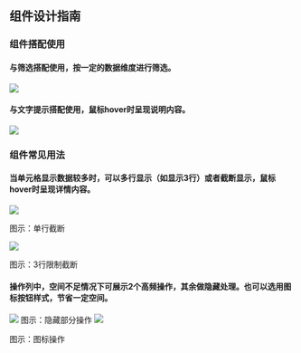 ## 组件设计指南





### 组件搭配使用

#### 与筛选搭配使用，按一定的数据维度进行筛选。
<img src="https://oteam-tdesign-1258344706.cos.ap-guangzhou.myqcloud.com/site/design/%E8%A1%A8%E6%A0%BC%201.png"/>

#### 与文字提示搭配使用，鼠标hover时呈现说明内容。
<img src="https://oteam-tdesign-1258344706.cos.ap-guangzhou.myqcloud.com/site/design/%E8%A1%A8%E6%A0%BC%202.png"/>



### 组件常见用法

#### 当单元格显示数据较多时，可以多行显示（如显示3行）或者截断显示，鼠标hover时呈现详情内容。

<img src="https://oteam-tdesign-1258344706.cos.ap-guangzhou.myqcloud.com/site/design/%E8%A1%A8%E6%A0%BC%203.png"/>

图示：单行截断



<img src="https://oteam-tdesign-1258344706.cos.ap-guangzhou.myqcloud.com/site/design/%E8%A1%A8%E6%A0%BC%204.png"/>

图示：3行限制截断

#### 操作列中，空间不足情况下可展示2个高频操作，其余做隐藏处理。也可以选用图标按钮样式，节省一定空间。


<img src="https://oteam-tdesign-1258344706.cos.ap-guangzhou.myqcloud.com/site/design/%E8%A1%A8%E6%A0%BC%205.png"/>
图示：隐藏部分操作


<img src="https://oteam-tdesign-1258344706.cos.ap-guangzhou.myqcloud.com/site/design/%E8%A1%A8%E6%A0%BC%206.png"/>

图示：图标操作





